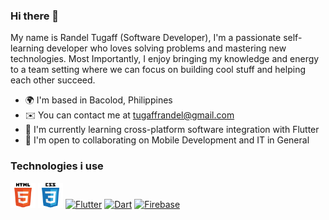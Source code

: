 ### Hi there 👋

My name is Randel Tugaff (Software Developer), I'm a passionate self-learning developer who loves solving problems and mastering new technologies. Most Importantly, I enjoy bringing my knowledge and energy to a team setting where we can focus on building cool stuff and helping each other succeed.

* 🌍  I'm based in Bacolod, Philippines
* ✉️  You can contact me at tugaffrandel@gmail.com
* 🧠  I'm currently learning cross-platform software integration with Flutter
* 🤝  I'm open to collaborating on Mobile Development and IT in General

### Technologies i use

<p align="left">
<img src="https://raw.githubusercontent.com/devicons/devicon/master/icons/html5/html5-original-wordmark.svg" alt="html5" width="40" height="40"/> </a> <a href="https://developer.mozilla.org/en-US/docs/Web/JavaScript" target="_blank" rel="noreferrer">
<a href="https://www.w3.org/html/" target="_blank" rel="noreferrer">
<a href="https://www.w3schools.com/css/" target="_blank" rel="noreferrer"> <img src="https://raw.githubusercontent.com/devicons/devicon/master/icons/css3/css3-original-wordmark.svg" alt="css3" width="40" height="40"/></a>
<a href="https://www.w3.org/html/" target="_blank" rel="noreferrer">
<a href="https://flutter.dev/" target="_blank" rel="noreferrer"><img src="https://raw.githubusercontent.com/danielcranney/readme-generator/main/public/icons/skills/flutter-colored.svg" width="36" height="36" alt="Flutter"/></a>
<a href="https://dart.dev/" target="_blank" rel="noreferrer">
<img src="https://raw.githubusercontent.com/danielcranney/readme-generator/main/public/icons/skills/dart-colored.svg" width="36" height="36" alt="Dart" /></a>
<a href="https://www.w3.org/html/" target="_blank" rel="noreferrer">
<a href="https://firebase.google.com/" target="_blank" rel="noreferrer">
<img src="https://raw.githubusercontent.com/danielcranney/readme-generator/main/public/icons/skills/firebase-colored.svg" width="36" height="36" alt="Firebase" /></a></p>


